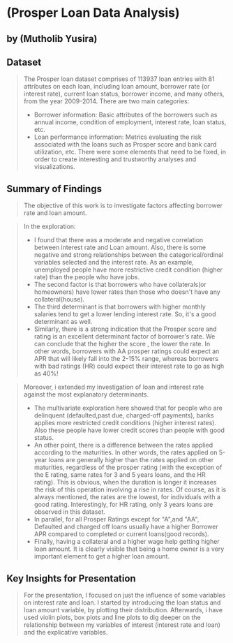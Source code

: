 # (Prosper Loan Data Analysis)
## by (Mutholib Yusira)


## Dataset

>The Prosper loan dataset comprises of 113937 loan entries with 81 attributes on each loan, including loan amount, borrower rate (or interest rate), current loan status, borrower income, and many others, from the year 2009-2014. There are two main categories:
> * Borrower information: Basic attributes of the borrowers such as annual income, condition of employment, interest rate, loan status, etc.
> * Loan performance information: Metrics evaluating the risk associated with the loans such as Prosper score and bank card utilization, etc. There were some elements that need to be fixed, in order to create interesting and trustworthy analyses and visualizations.

## Summary of Findings

> The objective of this work is to investigate factors affecting borrower rate and loan amount.

> In the exploration:
> * I found that there was a moderate and negative correlation between interest rate and Loan amount. Also, there is some negative and strong relationships between the categorical/ordinal variables selected and the interest rate. As an example, unemployed people have more restrictive credit condition (higher rate) than the people who have jobs. 
> * The second factor is that borrowers who have collaterals(or homeowners) have lower rates than those who doesn't have any collateral(house).
> * The third determinant is that borrowers with higher monthly salaries tend to get a lower lending interest rate. So, it's a good determinant as well. 
> * Similarly, there is a strong indication that the Prosper score and rating is an excellent determinant factor of borrower's rate. We can conclude that the higher the score , the lower the rate. In other words, borrowers with AA prosper ratings could expect an APR that will likely fall into the 2-15% range, whereas borrowers with bad ratings (HR) could expect their interest rate to go as high as 40%!

> Moreover, i extended my investigation of loan and interest rate against the most explanatory determinants.
> * The multivariate exploration here showed that for people who are delinquent (defaulted,past due, charged-off payments), banks applies more restricted credit conditions (higher interest rates). Also these people have lower credit scores than people with good status.
> * An other point, there is a difference between the rates applied according to the maturities. In other words, the rates applied on 5-year loans are generally higher than the rates applied on other maturities, regardless of the prosper rating (with the exception of the E rating, same rates for 3 and 5 years loans, and the HR rating). This is obvious, when the duration is longer it increases the risk of this operation involving a rise in rates. Of course, as it is always mentioned, the rates are the lowest, for individuals with a good rating. Interestingly, for HR rating, only 3 years loans are observed in this dataset.
> * In parallel, for all Prosper Ratings except for "A",and "AA", Defaulted and charged off loans usually have a higher Borrower APR compared to completed or current loans(good records).
> * Finally, having a collateral and a higher wage help getting higher loan amount. It is clearly visible that being a home owner is a very important element to get a higher loan amount.

## Key Insights for Presentation

> For the presentation, I focused on just the influence of some variables on interest rate and loan. I started by introducing the loan status and loan amount variable, by plotting their distribution.
Afterwards, i have used violin plots, box plots and line plots to dig deeper on the relationship between my variables of interest (interest rate and loan) and the explicative variables.
